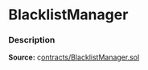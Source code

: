 # BlacklistManager

### Description <a id="description"></a>

**Source:** c[ontracts/BlacklistManager.sol](https://github.com/perifinance/peri-finance/blob/master/contracts/BlacklistManager.sol)


